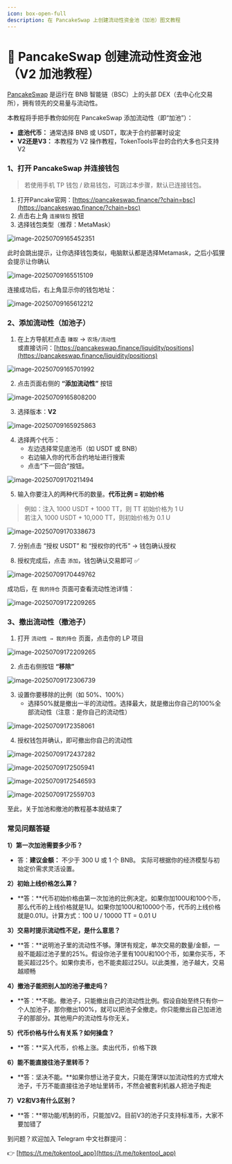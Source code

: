 ```yaml
---
icon: box-open-full
description: 在 PancakeSwap 上创建流动性资金池（加池）图文教程
---
```



# 🥞 PancakeSwap 创建流动性资金池（V2 加池教程）

[PancakeSwap](https://pancakeswap.finance/?chain=bsc) 是运行在 BNB 智能链（BSC）上的头部 DEX（去中心化交易所），拥有领先的交易量与流动性。

本教程将手把手教你如何在 PancakeSwap 添加流动性（即“加池”）：

- **底池代币：** 通常选择 BNB 或 USDT，取决于合约部署时设定
- **V2还是V3：** 本教程为 V2 操作教程，TokenTools平台的合约大多也只支持V2



### 1、打开 PancakeSwap 并连接钱包

> 若使用手机 TP 钱包 / 欧易钱包，可跳过本步骤，默认已连接钱包。

1. 打开Pancake官网：[https://pancakeswap.finance/?chain=bsc](https://pancakeswap.finance/?chain=bsc)  
2. 点击右上角 `连接钱包` 按钮  
3. 选择钱包类型（推荐：MetaMask）

![image-20250709165452351](../.gitbook/assets/other/addlp//image-20250709165452351.png)



此时会跳出提示，让你选择钱包类似，电脑默认都是选择Metamask，之后小狐狸会提示让你确认

![image-20250709165515109](../.gitbook/assets/other/addlp//image-20250709165515109.png)

连接成功后，右上角显示你的钱包地址：

![image-20250709165612212](../.gitbook/assets/other/addlp//image-20250709165612212.png)

### 2、添加流动性（加池子）

1. 在上方导航栏点击 `赚取` → `农场/流动性`  
   或直接访问：[https://pancakeswap.finance/liquidity/positions](https://pancakeswap.finance/liquidity/positions)

![image-20250709165701992](../.gitbook/assets/other/addlp//image-20250709165701992.png)



2. 点击页面右侧的 **“添加流动性”** 按钮



![image-20250709165808200](../.gitbook/assets/other/addlp//image-20250709165808200.png)



3. 选择版本：**V2**

![image-20250709165925863](../.gitbook/assets/other/addlp//image-20250709165925863.png)

4. 选择两个代币：
   - 左边选择常见底池币（如 USDT 或 BNB）
   - 右边输入你的代币合约地址进行搜索
   - 点击“下一回合”按钮。

![image-20250709170211494](../.gitbook/assets/other/addlp//image-20250709170211494.png)

5. 输入你要注入的两种代币的数量。**代币比例 = 初始价格**

> 例如：注入 1000 USDT + 1000 TT，则 TT 初始价格为 1 U  
> 若注入 1000 USDT + 10,000 TT，则初始价格为 0.1 U



![image-20250709170338673](../.gitbook/assets/other/addlp//image-20250709170338673.png)

7. 分别点击 “授权 USDT” 和 “授权你的代币” → 钱包确认授权

8. 授权完成后，点击 `添加`，钱包确认交易即可 ✅

![image-20250709170449762](../.gitbook/assets/other/addlp//image-20250709170449762.png)

成功后，在 `我的持仓` 页面可查看流动性池详情：

![image-20250709172209265](../.gitbook/assets/other/addlp//image-20250709172209265.png)

### 3、撤出流动性（撤池子）

1. 打开 `流动性 → 我的持仓` 页面，点击你的 LP 项目

![image-20250709172209265](../.gitbook/assets/other/addlp//image-20250709172209265.png)

2. 点击右侧按钮 **“移除”**


![image-20250709172306739](../.gitbook/assets/other/addlp//image-20250709172306739.png)

3. 设置你要移除的比例（如 50%、100%）
	- 选择50%就是撤出一半的流动性。选择最大，就是撤出你自己的100%全部流动性（注意：是你自己的流动性）

![image-20250709172358061](../.gitbook/assets/other/addlp//image-20250709172358061.png)

4. 授权钱包并确认，即可撤出你自己的流动性

![image-20250709172437282](../.gitbook/assets/other/addlp//image-20250709172437282.png)



![image-20250709172505941](../.gitbook/assets/other/addlp//image-20250709172505941.png)



![image-20250709172546593](../.gitbook/assets/other/addlp//image-20250709172546593.png)



![image-20250709172559703](../.gitbook/assets/other/addlp//image-20250709172559703.png)

至此，关于加池和撤池的教程基本就结束了


### 常见问题答疑

**1）第一次加池需要多少币？**

- 答：**建议金额：** 不少于 300 U 或 1 个 BNB。  实际可根据你的经济模型与初始定价需求灵活设置。

**2）初始上线价格怎么算？**

- **答：**代币初始价格由第一次加池的比例决定。如果你加100U和100个币，那么代币的上线价格就是1U。如果你加100U和10000个币，代币的上线价格就是0.01U。计算方式：100 U / 10000 TT  = 0.01 U 

**3）交易时提示流动性不足，是什么意思？**

- **答：**说明池子里的流动性不够。薄饼有规定，单次交易的数量/金额，一般不能超过池子里的25%。假设你池子里有100U和100个币，如果你买币，不能买超过25个。如果你卖币，也不能卖超过25U。以此类推，池子越大，交易越顺畅

**4）撤池子能把别人加的池子撤走吗？**

- **答：**不能。撤池子，只能撤出自己的流动性比例。假设自始至终只有你一个人加池子，那你撤出100%，就可以把池子全撤走。你只能撤出自己加进池子的那部分。其他用户的流动性与你无关。

**5）代币价格与什么有关系？如何操盘？**

- **答：**买入代币，价格上涨。卖出代币，价格下跌

**6）能不能直接往池子里转币？**

- **答：坚决不能。**如果你想让池子变大，只能在薄饼以加流动性的方式增大池子，千万不能直接往池子地址里转币，不然会被套利机器人把池子掏走

**7）V2和V3有什么区别？**

- **答：**带功能/机制的币，只能加V2。目前V3的池子只支持标准币，大家不要加错了



到问题？欢迎加入 Telegram 中文社群提问：

👉 [https://t.me/tokentool_app](https://t.me/tokentool_app)